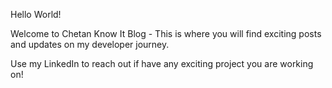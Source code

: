 Hello World! 

Welcome to Chetan Know It Blog - This is where you will find exciting posts and updates on my developer journey. 

Use my LinkedIn to reach out if have any exciting project you are working on! 
